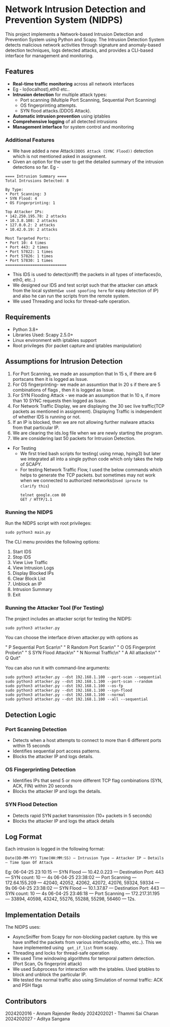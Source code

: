 # Network Intrusion Detection and Prevention System (NIDPS)

This project implements a Network-based Intrusion Detection and Prevention System using Python and Scapy. The Intrusion Detection System detects malicious network activities through signature and anomaly-based detection techniques, logs detected attacks, and provides a CLI-based interface for management and monitoring.

## Features

- **Real-time traffic monitoring** across all network interfaces
- Eg - lo(localhost),eth0 etc..
- **Intrusion detection** for multiple attack types:
  - Port scanning (Multiple Port Scanning, Sequential Port Scanning)
  - OS fingerprinting attempts.
  - SYN flood attacks.(DDOS Attack).
- **Automatic intrusion prevention** using iptables
- **Comprehensive logging** of all detected intrusions
- **Management interface** for system control and monitoring

### Additional Features

- We have added a new Attack``(DDOS Attack (SYNC Flood))`` detection which is not mentioned asked in assignment.
-  Given an option for the user to get the detailed summary of the intrusion detections so far.
    Eg - 
``` 
==== Intrusion Summary ====
Total Intrusions Detected: 8

By Type:
• Port Scanning: 3
• SYN Flood: 4
• OS Fingerprinting: 1

Top Attacker IPs:
• 142.250.195.78: 2 attacks
• 10.3.8.108: 2 attacks
• 127.0.0.2: 2 attacks
• 10.42.0.19: 2 attacks

Most Targeted Ports:
• Port 10: 4 times
• Port 443: 2 times
• Port 57822: 1 times
• Port 57826: 1 times
• Port 57830: 1 times
===========================

```
- This IDS is used to detect(sniff) the packets in all types of interfaces(lo, eth0, etc..)
- We designed our IDS and test script such that the attacker can attack from the local system(`we used spoofing here` for easy detection of IP) and also he can run the scripts from the remote system.  
- We used Threading and locks for thread-safe operation.

## Requirements

- Python 3.8+
- Libraries Used: Scapy 2.5.0+
- Linux environment with iptables support
- Root privileges (for packet capture and iptables manipulation)

## Assumptions for Intrusion Detection

1) For Port Scanning, we made an assumption that In 15 s, if there are 6 portscans then it is logged as Issue.
2) For OS fingerprinting- we made an assumtion that In 20 s if there are 5 combinations of flags , then it is logged as Issue.
3) For SYN Flooding Attack - we made an assumption that In 10 s, if more than 10 SYNC requests then logged as Issue.
4) For Network Traffic Display, we are displaying the 30 sec live traffic(TCP packets as mentioned in assignment). Displaying Traffic is independent of whether IDS is running or not.
5) If an IP is blocked, then we are not allowing further malware attacks from that particular IP.
6) We are clearing the ids.log file when we are newly starting the program.
7) We are considering last 50 packets for Intrusion Detection.

- For Testing
   -  We first tried bash scripts for testing( using nmap, hping3) but later we integrated all into a single python code which only takes the help of SCAPY.
    - For testing Network Traffic Flow, I used the below commands which helps to generate the TCP packets. but sometimes may  not work when we connected to authorized networks(`Used iproute to clarify this`)
        ``` 
        telnet google.com 80
        GET / HTTP/1.1 
        ```


### Running the NIDPS

Run the NIDPS script with root privileges:

```
sudo python3 main.py
```

The CLI menu provides the following options:
1. Start IDS
2. Stop IDS
3. View Live Traffic
4. View Intrusion Logs
5. Display Blocked IPs
6. Clear Block List
7. Unblock an IP
8. Intrusion Summary
9. Exit

### Running the Attacker Tool (For Testing)

The project includes an attacker script for testing the NIDPS:

```
sudo python3 attacker.py
```

You can choose the interface driven attacker.py with options as

 "  P  Sequential Port Scan\n"
    "  R  Random Port Scan\n"
            "  O  OS Fingerprint Probe\n"
            "  S  SYN Flood Attack\n"
            "  N  Normal Traffic\n"
            "  A  All attacks\n"
            "  Q  Quit"

You can also run it with command-line arguments:
```
sudo python3 attacker.py --dst 192.168.1.100 --port-scan --sequential
sudo python3 attacker.py --dst 192.168.1.100 --port-scan --random
sudo python3 attacker.py --dst 192.168.1.100 --os-fp
sudo python3 attacker.py --dst 192.168.1.100 --syn-flood
sudo python3 attacker.py --dst 192.168.1.100 --normal
sudo python3 attacker.py --dst 192.168.1.100 --all --sequential
```

## Detection Logic

### Port Scanning Detection
- Detects when a host attempts to connect to more than 6 different ports within 15 seconds
- Identifies sequential port access patterns.
- Blocks the attacker IP and logs details.

### OS Fingerprinting Detection
- Identifies IPs that send 5 or more different TCP flag combinations (SYN, ACK, FIN) within 20 seconds
- Blocks the attacker IP and logs the details.
### SYN Flood Detection
- Detects rapid SYN packet transmission (10+ packets in 5 seconds)
- Blocks the attacker IP and logs the attack details

## Log Format

Each intrusion is logged in the following format:
```
Date(DD-MM-YY) Time(HH:MM:SS) — Intrusion Type — Attacker IP — Details — Time Span Of Attack
```
Eg: 
06-04-25 23:10:15 — SYN Flood — 10.42.0.223 — Destination Port: 443 — SYN count: 10 — 4s
06-04-25 23:38:02 — Port Scanning — 172.64.155.209 — 42040, 42052, 42062, 42072, 42076, 59324, 59334 — 9s
06-04-25 23:38:02 — SYN Flood — 10.1.37.87 — Destination Port: 443 — SYN count: 10 — 4s
06-04-25 23:46:18 — Port Scanning — 172.217.31.195 — 33894, 40598, 43242, 55276, 55288, 55298, 56460 — 12s.


## Implementation Details

The NIDPS uses:
- AsyncSniffer from Scapy for non-blocking packet capture. by this we have sniffed the packets from various interfaces(lo,etho, etc..). This we have implemented using ` get_if_list` from scapy.
- Threading and locks for thread-safe operation
- We used Time windowing algorithms for temporal pattern detection.(Port Scan, Os fingerprint attack)
- We used Subprocess for interaction with the iptables. Used iptables to block and unblock the particular IP.
- We tested the normal traffic also using Simulation of normal traffic: ACK and PSH flags

## Contributors

2024202016 - Annam Rajender Reddy
2024202021 - Thammi Sai Charan
2024202027 - Aditya Sangana
